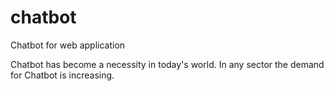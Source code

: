 # chatbot
Chatbot for web application

Chatbot has become a necessity in today's world. In any sector the demand for Chatbot is increasing.
